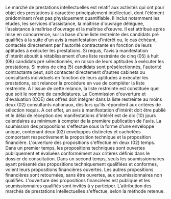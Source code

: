 
Le marché de prestations intellectuelles est relatif aux activités qui
ont pour objet des prestations à caractère principalement intellectuel,
dont l'élément prédominant n'est pas physiquement quantifiable. Il
inclut notamment les études, les services d'assistance, la maîtrise
d'ouvrage déléguée, l'assistance à maîtrise d'ouvrage et la maîtrise
d'œuvre. Il est attribué après mise en concurrence, sur la base d'une
liste restreinte des candidats pré qualifiés à la suite d'un avis à
manifestation d'intérêt ou, le cas échéant, contactés directement par
l'autorité contractante en fonction de leurs aptitudes à exécuter les
prestations.
Si requis, l'avis à manifestation d'intérêt aboutit à rétablissement
d'une liste restreinte de cinq (05) à huit (08) candidats pré
sélectionnés, en raison de leurs aptitudes à exécuter les prestations.
Si moins de cinq (5) candidats sont présélectionnés, l'autorité
contractante peut, soit contacter directement d'autres cabinets ou
consultants individuels en fonction de leurs aptitudes à exécuter les
prestations, soit relancer la procédure en vue de compléter la liste
restreinte.
A l'issue de cette relance, la liste restreinte est constituée quel que
soit le nombre de candidatures.
La Commission d'ouverture et d'évaluation (COE) des offres doit
intégrer dans la liste restreinte au moins deux (02) consultants
nationaux, dès lors qu'ils répondent aux critères de sélection requis.
A cet effet, un avis à manifestation d'intérêt doit être publié et le
délai de réception des manifestations d'intérêt est de dix (10) jours
calendaires au minimum à compter de la première publication de l'avis.
La soumission des propositions s'effectue sous la forme d'une
enveloppe unique, contenant deux (02) enveloppes distinctes et cachetées
comportant respectivement la proposition technique et la proposition
financière.
L'ouverture des propositions s'effectue en deux (02) temps. Dans un
premier temps, les propositions techniques sont ouvertes publiquement et
évaluées conformément aux critères définis dans le dossier de
consultation.
Dans un second temps, seuls les soumissionnaires ayant présenté des
propositions techniquement qualifiées et conformes, voient leurs
propositions financières ouvertes. Les autres propositions financières
sont retournées, sans être ouvertes, aux soumissionnaires non qualifiés.
L'ouverture des propositions financières est publique et les
soumissionnaires qualifiés sont invités à y participer.
L'attribution des marchés de prestations intellectuelles s'effectue,
selon la méthode retenue.